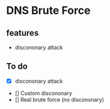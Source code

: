 # DNS Brute Force

## features

- discononary attack

## To do

* [X] discononary attack
* [] Custom discononary
* [] Real brute force (no discononary)